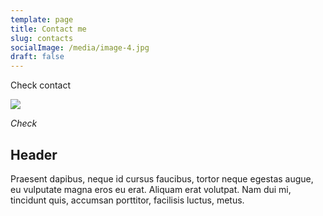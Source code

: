 ```yaml
---
template: page
title: Contact me
slug: contacts
socialImage: /media/image-4.jpg
draft: false
---
```

Check contact

![](/media/image-4.jpg)

*Check*

## Header 

Praesent dapibus, neque id cursus faucibus, tortor neque egestas augue, eu vulputate magna eros eu erat. Aliquam erat volutpat. Nam dui mi, tincidunt quis, accumsan porttitor, facilisis luctus, metus.